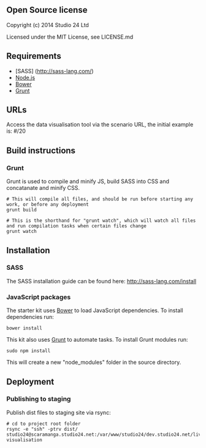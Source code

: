 ## Open Source license

Copyright (c) 2014 Studio 24 Ltd

Licensed under the MIT License, see LICENSE.md

## Requirements

* [SASS] (http://sass-lang.com/)
* [Node.js](http://nodejs.org/)
* [Bower](http://bower.io/)
* [Grunt](http://gruntjs.com/)

## URLs

Access the data visualisation tool via the scenario URL, the initial example is: #/20

## Build instructions

### Grunt

Grunt is used to compile and minify JS, build SASS into CSS and concatanate and minify CSS.

    # This will compile all files, and should be run before starting any work, or before any deployment
    grunt build

    # This is the shorthand for "grunt watch", which will watch all files and run compilation tasks when certain files change
    grunt watch

## Installation

### SASS

The SASS installation guide can be found here: http://sass-lang.com/install

### JavaScript packages

The starter kit uses [Bower](http://bower.io/) to load JavaScript dependencies. To install dependencies run:

    bower install

This kit also uses [Grunt](http://gruntjs.com/) to automate tasks. To install Grunt modules run:

    sudo npm install

This will create a new "node_modules" folder in the source directory.

## Deployment

### Publishing to staging

Publish dist files to staging site via rsync:

    # cd to project root folder
    rsync -e "ssh" -ptrv dist/ studio24@scaramanga.studio24.net:/var/www/studio24/dev.studio24.net/live/web/data-visualisation
